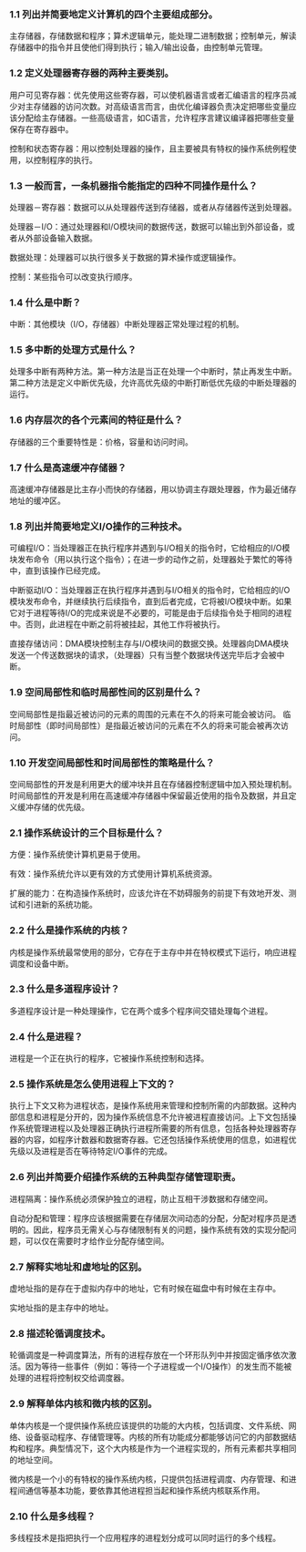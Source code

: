### 1.1  列出并简要地定义计算机的四个主要组成部分。

主存储器，存储数据和程序；算术逻辑单元，能处理二进制数据；控制单元，解读存储器中的指令并且使他们得到执行；输入/输出设备，由控制单元管理。

### 1.2 定义处理器寄存器的两种主要类别。

用户可见寄存器：优先使用这些寄存器，可以使机器语言或者汇编语言的程序员减少对主存储器的访问次数。对高级语言而言，由优化编译器负责决定把哪些变量应该分配给主存储器。一些高级语言，如C语言，允许程序言建议编译器把哪些变量保存在寄存器中。

控制和状态寄存器：用以控制处理器的操作，且主要被具有特权的操作系统例程使用，以控制程序的执行。

### 1.3 一般而言，一条机器指令能指定的四种不同操作是什么？

处理器－寄存器：数据可以从处理器传送到存储器，或者从存储器传送到处理器。

处理器－I/O：通过处理器和I/O模块间的数据传送，数据可以输出到外部设备，或者从外部设备输入数据。

数据处理：处理器可以执行很多关于数据的算术操作或逻辑操作。

控制：某些指令可以改变执行顺序。

### 1.4 什么是中断？

中断：其他模块（I/O，存储器）中断处理器正常处理过程的机制。

### 1.5 多中断的处理方式是什么？

处理多中断有两种方法。第一种方法是当正在处理一个中断时，禁止再发生中断。第二种方法是定义中断优先级，允许高优先级的中断打断低优先级的中断处理器的运行。

### 1.6 内存层次的各个元素间的特征是什么？

存储器的三个重要特性是：价格，容量和访问时间。

### 1.7 什么是高速缓冲存储器？

高速缓冲存储器是比主存小而快的存储器，用以协调主存跟处理器，作为最近储存地址的缓冲区。

### 1.8 列出并简要地定义I/O操作的三种技术。

可编程I/O：当处理器正在执行程序并遇到与I/O相关的指令时，它给相应的I/O模块发布命令（用以执行这个指令）；在进一步的动作之前，处理器处于繁忙的等待中，直到该操作已经完成。

中断驱动I/O：当处理器正在执行程序并遇到与I/O相关的指令时，它给相应的I/O模块发布命令，并继续执行后续指令，直到后者完成，它将被I/O模块中断。如果它对于进程等待I/O的完成来说是不必要的，可能是由于后续指令处于相同的进程中。否则，此进程在中断之前将被挂起，其他工作将被执行。

直接存储访问：DMA模块控制主存与I/O模块间的数据交换。处理器向DMA模块发送一个传送数据块的请求，（处理器）只有当整个数据块传送完毕后才会被中断。

### 1.9 空间局部性和临时局部性间的区别是什么？

空间局部性是指最近被访问的元素的周围的元素在不久的将来可能会被访问。
临时局部性（即时间局部性）是指最近被访问的元素在不久的将来可能会被再次访问。

### 1.10 开发空间局部性和时间局部性的策略是什么？

空间局部性的开发是利用更大的缓冲块并且在存储器控制逻辑中加入预处理机制。时间局部性的开发是利用在高速缓冲存储器中保留最近使用的指令及数据，并且定义缓冲存储的优先级。


### 2.1 操作系统设计的三个目标是什么？

方便：操作系统使计算机更易于使用。

有效：操作系统允许以更有效的方式使用计算机系统资源。

扩展的能力：在构造操作系统时，应该允许在不妨碍服务的前提下有效地开发、测试和引进新的系统功能。

### 2.2 什么是操作系统的内核？

内核是操作系统最常使用的部分，它存在于主存中并在特权模式下运行，响应进程调度和设备中断。

### 2.3 什么是多道程序设计？

多道程序设计是一种处理操作，它在两个或多个程序间交错处理每个进程。

### 2.4 什么是进程？

进程是一个正在执行的程序，它被操作系统控制和选择。

### 2.5 操作系统是怎么使用进程上下文的？

执行上下文又称为进程状态，是操作系统用来管理和控制所需的内部数据。这种内部信息和进程是分开的，因为操作系统信息不允许被进程直接访问。上下文包括操作系统管理进程以及处理器正确执行进程所需要的所有信息，包括各种处理器寄存器的内容，如程序计数器和数据寄存器。它还包括操作系统使用的信息，如进程优先级以及进程是否在等待特定I/O事件的完成。

### 2.6 列出并简要介绍操作系统的五种典型存储管理职责。

进程隔离：操作系统必须保护独立的进程，防止互相干涉数据和存储空间。

自动分配和管理：程序应该根据需要在存储层次间动态的分配，分配对程序员是透明的。因此，程序员无需关心与存储限制有关的问题，操作系统有效的实现分配问题，可以仅在需要时才给作业分配存储空间。

### 2.7 解释实地址和虚地址的区别。

虚地址指的是存在于虚拟内存中的地址，它有时候在磁盘中有时候在主存中。

实地址指的是主存中的地址。

### 2.8 描述轮循调度技术。

轮循调度是一种调度算法，所有的进程存放在一个环形队列中并按固定循序依次激活。因为等待一些事件（例如：等待一个子进程或一个I/O操作）的发生而不能被处理的进程将控制权交给调度器。

### 2.9 解释单体内核和微内核的区别。

单体内核是一个提供操作系统应该提供的功能的大内核，包括调度、文件系统、网络、设备驱动程序、存储管理等。内核的所有功能成分都能够访问它的内部数据结构和程序。典型情况下，这个大内核是作为一个进程实现的，所有元素都共享相同的地址空间。

微内核是一个小的有特权的操作系统内核，只提供包括进程调度、内存管理、和进程间通信等基本功能，要依靠其他进程担当起和操作系统内核联系作用。

### 2.10 什么是多线程？

多线程技术是指把执行一个应用程序的进程划分成可以同时运行的多个线程。